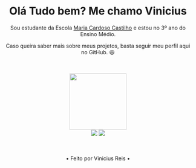 <div>
  
  <h1 align="center">
    Olá Tudo bem? Me chamo Vinicius</a>
  </h1>
  
  <p align="center">
    Sou estudante da Escola <a href="https://www.instagram.com/mariacardosocastilho_oficial/">Maria Cardoso Castilho</a> e estou no 3º ano do Ensino Médio.
  </p>
  
  <p align="center">
    Caso queira saber mais sobre meus projetos, basta seguir meu perfil aqui no GitHub. 😃
  </p>
</div>

</br>
</br>


<div align="center">
  <a href="https://github.com/ViniMendes00">
    <img height="150em" src="https://github-readme-stats.vercel.app/api?username=ViniMendes00&count_private=true&include_all_commits=true&show_icons=true&theme=dark&hide_border=false&show_owner=true"/>
  </a>
</div>

<div align="center">
  <a href="https://www.instagram.com/edu.duduribeiro/" target="_blank"><img src="https://img.shields.io/badge/-Instagram-%23E4405F?style=for-the-badge&logo=instagram&logoColor=white" target="_blank"></a>
  <a href="https://github.com/ViniMendes00/" target="_blank"><img src="https://img.shields.io/badge/-GitHub-%230077B5?style=for-the-badge&logo=github&logoColor=white" target="_blank"></a>
</div>

</br>
</br>

<div align="center">
  <p>• Feito por Vinicius Reis •</p>
</div>
